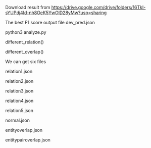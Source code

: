 Download result from https://drive.google.com/drive/folders/16TkI-sYUPdj4Id-nh8OeK5YwOlD28yMw?usp=sharing

The best F1 score output file dev_pred.json

python3  analyze.py

different_relation()

different_overlap()

We can get six files

relation1.json

relation2.json

relation3.json

relation4.json

relation5.json

normal.json

entityoverlap.json

entitypairoverlap.json

